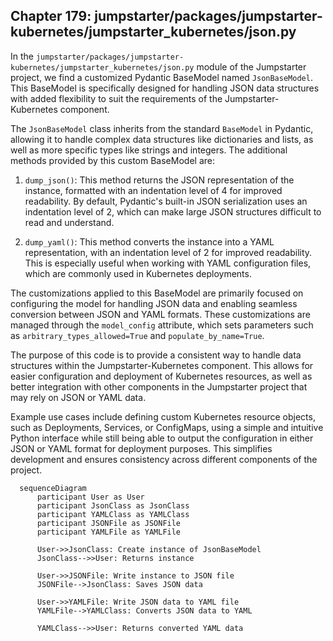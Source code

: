 ## Chapter 179: jumpstarter/packages/jumpstarter-kubernetes/jumpstarter_kubernetes/json.py

 In the `jumpstarter/packages/jumpstarter-kubernetes/jumpstarter_kubernetes/json.py` module of the Jumpstarter project, we find a customized Pydantic BaseModel named `JsonBaseModel`. This BaseModel is specifically designed for handling JSON data structures with added flexibility to suit the requirements of the Jumpstarter-Kubernetes component.

The `JsonBaseModel` class inherits from the standard `BaseModel` in Pydantic, allowing it to handle complex data structures like dictionaries and lists, as well as more specific types like strings and integers. The additional methods provided by this custom BaseModel are:

1. `dump_json()`: This method returns the JSON representation of the instance, formatted with an indentation level of 4 for improved readability. By default, Pydantic's built-in JSON serialization uses an indentation level of 2, which can make large JSON structures difficult to read and understand.

2. `dump_yaml()`: This method converts the instance into a YAML representation, with an indentation level of 2 for improved readability. This is especially useful when working with YAML configuration files, which are commonly used in Kubernetes deployments.

The customizations applied to this BaseModel are primarily focused on configuring the model for handling JSON data and enabling seamless conversion between JSON and YAML formats. These customizations are managed through the `model_config` attribute, which sets parameters such as `arbitrary_types_allowed=True` and `populate_by_name=True`.

The purpose of this code is to provide a consistent way to handle data structures within the Jumpstarter-Kubernetes component. This allows for easier configuration and deployment of Kubernetes resources, as well as better integration with other components in the Jumpstarter project that may rely on JSON or YAML data.

Example use cases include defining custom Kubernetes resource objects, such as Deployments, Services, or ConfigMaps, using a simple and intuitive Python interface while still being able to output the configuration in either JSON or YAML format for deployment purposes. This simplifies development and ensures consistency across different components of the project.

 ```mermaid
   sequenceDiagram
       participant User as User
       participant JsonClass as JsonClass
       participant YAMLClass as YAMLClass
       participant JSONFile as JSONFile
       participant YAMLFile as YAMLFile

       User->>JsonClass: Create instance of JsonBaseModel
       JsonClass-->>User: Returns instance

       User->>JSONFile: Write instance to JSON file
       JSONFile-->JsonClass: Saves JSON data

       User->>YAMLFile: Write JSON data to YAML file
       YAMLFile-->YAMLClass: Converts JSON data to YAML

       YAMLClass-->>User: Returns converted YAML data
   ```